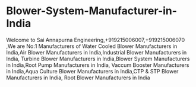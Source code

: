 # Blower-System-Manufacturer-in-India
Welcome to Sai Annapurna Engineering,+919215006007,+919215006070 ,We are No:1 Manufacturers of Water Cooled Blower Manufacturers in India,Air Blower Manufacturers in India,Industrial Blower Manufacturers in India, Turbine Blower Manufacturers in India,Blower System Manufacturers in India,Root Pump Manufacturers in India, Vaccum Booster Manufacturers in India,Aqua Culture Blower Manufacturers in India,CTP &amp; STP Blower Manufacturers in India, Root Blower Manufacturers in India
